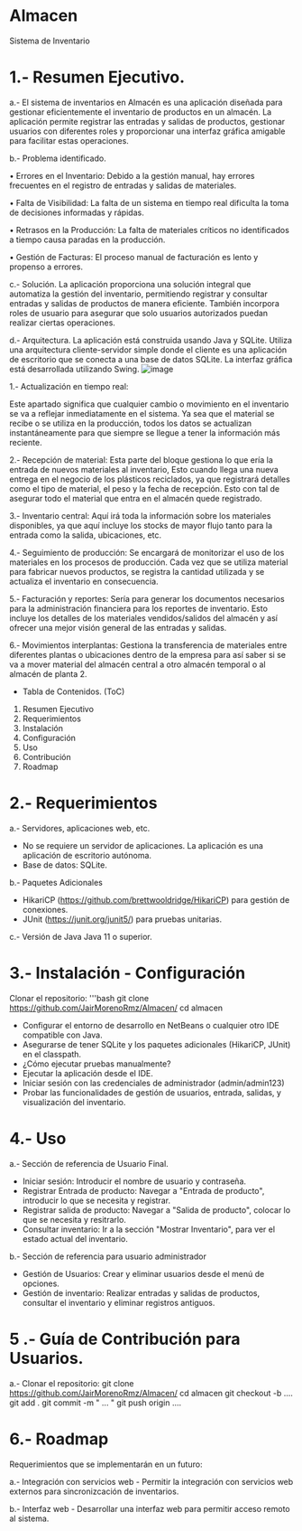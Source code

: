 # Almacen
 Sistema de Inventario

# 1.- Resumen Ejecutivo.
a.- El sistema de inventarios en Almacén es una aplicación diseñada para gestionar eficientemente el inventario de productos en un almacén. La aplicación permite registrar las entradas y salidas de productos, gestionar usuarios con diferentes roles y proporcionar una interfaz gráfica amigable para facilitar estas operaciones.

b.- Problema identificado.

•	Errores en el Inventario: Debido a la gestión manual, hay errores frecuentes en el registro de entradas y salidas de materiales.

•	Falta de Visibilidad: La falta de un sistema en tiempo real dificulta la toma de decisiones informadas y rápidas.

•	Retrasos en la Producción: La falta de materiales críticos no identificados a tiempo causa paradas en la producción.

•	Gestión de Facturas: El proceso manual de facturación es lento y propenso a errores.


c.- Solución.
La aplicación proporciona una solución integral que automatiza la gestión del inventario, permitiendo registrar y consultar entradas y salidas de productos de manera eficiente. También incorpora roles de usuario para asegurar que solo usuarios autorizados puedan realizar ciertas operaciones.

d.- Arquitectura.
La aplicación está construida usando Java y SQLite. Utiliza una arquitectura cliente-servidor simple donde el cliente es una aplicación de escritorio que se conecta a una base de datos SQLite. La interfaz gráfica está desarrollada utilizando Swing.
![image](https://github.com/user-attachments/assets/829d1415-283a-4178-8edf-fc6b35506a31)

1.- Actualización en tiempo real:

Este apartado significa que cualquier cambio o movimiento en el inventario se va a reflejar inmediatamente en el sistema. Ya sea que el material se recibe o se utiliza en la producción, todos los datos se actualizan instantáneamente para que siempre se llegue a tener la información más reciente.

2.- Recepción de material:
Esta parte del bloque gestiona lo que ería la entrada de nuevos materiales al inventario, Esto cuando llega una nueva entrega en el negocio de los plásticos reciclados, ya que registrará detalles como el tipo de material, el peso y la fecha de recepción. Esto con tal de asegurar todo el material que entra en el almacén quede registrado.

3.- Inventario central:
Aquí irá toda la información sobre los materiales disponibles, ya que aquí incluye los stocks de mayor flujo tanto para la entrada como la salida, ubicaciones, etc.

4.- Seguimiento de producción:
Se encargará de monitorizar el uso de los materiales en los procesos de producción. Cada vez que se utiliza material para fabricar nuevos productos, se registra la cantidad utilizada y se actualiza el inventario en consecuencia.

5.- Facturación y reportes:
Sería para generar los documentos necesarios para la administración financiera para los reportes de inventario. Esto incluye los detalles de los materiales vendidos/salidos del almacén y así ofrecer una mejor visión general de las entradas y salidas.

6.- Movimientos interplantas:
Gestiona la transferencia de materiales entre diferentes plantas o ubicaciones dentro de la empresa para así saber si se va a mover material del almacén central a otro almacén temporal o al almacén de planta 2.



- Tabla de Contenidos. (ToC)
1. Resumen Ejecutivo 
2. Requerimientos 
3. Instalación 
4. Configuración 
5. Uso 
6. Contribución 
7. Roadmap 

# 2.- Requerimientos

a.- Servidores, aplicaciones web, etc.
- No se requiere un servidor de aplicaciones. La aplicación es una aplicación de escritorio autónoma.
- Base de datos: SQLite.

b.- Paquetes Adicionales
- HikariCP (https://github.com/brettwooldridge/HikariCP) para gestión de conexiones.
- JUnit (https://junit.org/junit5/) para pruebas unitarias.

c.- Versión de Java
Java 11 o superior.

# 3.- Instalación - Configuración

Clonar el repositorio:
'''bash
git clone https://github.com/JairMorenoRmz/Almacen/
cd almacen
- Configurar el entorno de desarrollo en NetBeans o cualquier otro IDE compatible con Java.
- Asegurarse de tener SQLite y los paquetes adicionales (HikariCP, JUnit) en el classpath.
- ¿Cómo ejecutar pruebas manualmente?
- Ejecutar la aplicación desde el IDE.
- Iniciar sesión con las credenciales de administrador (admin/admin123)
- Probar las funcionalidades de gestión de usuarios, entrada, salidas, y visualización del inventario.

# 4.- Uso

a.- Sección de referencia de Usuario Final.

- Iniciar sesión: Introducir el nombre de usuario y contraseña.
- Registrar Entrada de producto: Navegar a "Entrada de producto", introducir lo que se necesita y registrar.
- Registrar salida de producto: Navegar a "Salida de producto", colocar lo que se necesita y resitrarlo.
- Consultar inventario: Ir a la sección "Mostrar Inventario", para ver el estado actual del inventario.

b.- Sección de referencia para usuario administrador

- Gestión de Usuarios: Crear y eliminar usuarios desde el menú de opciones.
- Gestión de inventario: Realizar entradas y salidas de productos, consultar el inventario y eliminar registros antiguos.

# 5 .- Guía de Contribución para Usuarios.
a.- Clonar el repositorio:
git clone https://github.com/JairMorenoRmz/Almacen/
cd almacen
git checkout -b ....
git add .
git commit -m " ... "
git push origin ....

# 6.- Roadmap

Requerimientos que se implementarán en un futuro:

a.- Integración con servicios web - Permitir la integración con servicios web externos para sincronizcación de inventarios.

b.- Interfaz web - Desarrollar una interfaz web para permitir acceso remoto al sistema.

